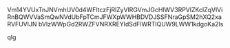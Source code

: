 Vm14YVUxTnJNVmhUV0d4WFltczFjRlZyVlRGVmJGcHlWV3RPVlZKclZqVlVi
RnBQWVVaSmQwNVdUbFpTCmJFWXpWWHBDVDJSSFNraGpSM2hXQ2xaRVFUVlJN
bVIzWWpGd2RWZFVNRXREYldSdFlWRTlQUW9LWW1kdgoKa2ls

qlg